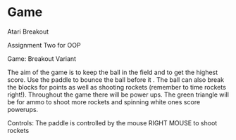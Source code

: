 # Game
Atari Breakout

Assignment Two for OOP

Game: Breakout Variant

The aim of the game is to keep the ball in the field and to get the highest score.
Use the paddle to bounce the ball before it . 
The ball can also break the blocks for points as well as shooting rockets (remember to time rockets right!).
Throughout the game there will be power ups. The green triangle will be for ammo to shoot more rockets and spinning white ones score powerups.

Controls:
The paddle is controlled by the mouse
RIGHT MOUSE to shoot rockets
